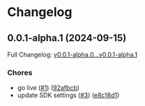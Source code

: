 # Changelog

## 0.0.1-alpha.1 (2024-09-15)

Full Changelog: [v0.0.1-alpha.0...v0.0.1-alpha.1](https://github.com/aigc-libs/pyopenwebui-python/compare/v0.0.1-alpha.0...v0.0.1-alpha.1)

### Chores

* go live ([#1](https://github.com/aigc-libs/pyopenwebui-python/issues/1)) ([92afbcb](https://github.com/aigc-libs/pyopenwebui-python/commit/92afbcb7df1185b7999d4f8577ed85c1911f9e88))
* update SDK settings ([#3](https://github.com/aigc-libs/pyopenwebui-python/issues/3)) ([e8c18d1](https://github.com/aigc-libs/pyopenwebui-python/commit/e8c18d1be937313807521e95759bbab3fefac518))
